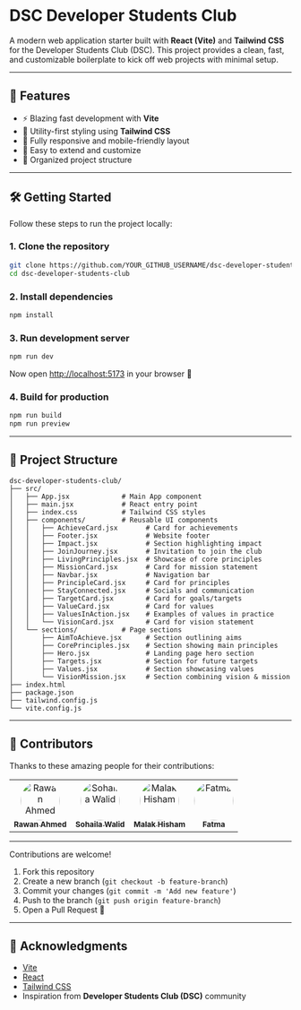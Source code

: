 # DSC Developer Students Club

A modern web application starter built with **React (Vite)** and **Tailwind CSS** for the Developer Students Club (DSC).
This project provides a clean, fast, and customizable boilerplate to kick off web projects with minimal setup.

---

## 🚀 Features

- ⚡️ Blazing fast development with **Vite**
- 🎨 Utility-first styling using **Tailwind CSS**
- 📱 Fully responsive and mobile-friendly layout
- 🔧 Easy to extend and customize
- 📂 Organized project structure

---

## 🛠️ Getting Started

Follow these steps to run the project locally:

### 1. Clone the repository

```bash
git clone https://github.com/YOUR_GITHUB_USERNAME/dsc-developer-students-club.git
cd dsc-developer-students-club
```

### 2. Install dependencies

```bash
npm install
```

### 3. Run development server

```bash
npm run dev
```

Now open [http://localhost:5173](http://localhost:5173) in your browser 🚀

### 4. Build for production

```bash
npm run build
npm run preview
```

---

## 📂 Project Structure

```
dsc-developer-students-club/
├── src/
│   ├── App.jsx             # Main App component
│   ├── main.jsx            # React entry point
│   ├── index.css           # Tailwind CSS styles
│   ├── components/         # Reusable UI components
│   │   ├── AchieveCard.jsx       # Card for achievements
│   │   ├── Footer.jsx            # Website footer
│   │   ├── Impact.jsx            # Section highlighting impact
│   │   ├── JoinJourney.jsx       # Invitation to join the club
│   │   ├── LivingPrinciples.jsx  # Showcase of core principles
│   │   ├── MissionCard.jsx       # Card for mission statement
│   │   ├── Navbar.jsx            # Navigation bar
│   │   ├── PrincipleCard.jsx     # Card for principles
│   │   ├── StayConnected.jsx     # Socials and communication
│   │   ├── TargetCard.jsx        # Card for goals/targets
│   │   ├── ValueCard.jsx         # Card for values
│   │   ├── ValuesInAction.jsx    # Examples of values in practice
│   │   └── VisionCard.jsx        # Card for vision statement
│   └── sections/           # Page sections
│       ├── AimToAchieve.jsx      # Section outlining aims
│       ├── CorePrinciples.jsx    # Section showing main principles
│       ├── Hero.jsx              # Landing page hero section
│       ├── Targets.jsx           # Section for future targets
│       ├── Values.jsx            # Section showcasing values
│       └── VisionMission.jsx     # Section combining vision & mission
├── index.html
├── package.json
├── tailwind.config.js
└── vite.config.js
```

---

## 👥 Contributors

Thanks to these amazing people for their contributions:

<table>
  <tr>
    <td align="center">
      <a href="https://github.com/rawan2088">
        <img src="https://avatars.githubusercontent.com/u/166927241?s=96&v=4" width="70px;" style="border-radius:50%" alt="Rawan Ahmed"/>
        <br /><sub><b>Rawan Ahmed</b></sub>
      </a>
    </td>
    <td align="center">
      <a href="https://github.com/sohaila-walid">
        <img src="https://avatars.githubusercontent.com/u/162761283?s=96&v=4" width="70px;" style="border-radius:50%" alt="Sohaila Walid"/>
        <br /><sub><b>Sohaila Walid</b></sub>
      </a>
    </td>
    <td align="center">
      <a href="https://github.com/malak-hisham">
        <img src="https://avatars.githubusercontent.com/u/122965150?v=4" width="70px;" style="border-radius:50%" alt="Malak Hisham"/>
        <br /><sub><b>Malak Hisham</b></sub>
      </a>
    </td>
    <td align="center">
      <a href="/">
        <img src="https://avatars.githubusercontent.com/u/113009997?v=4" width="70px;" style="border-radius:50% " alt="Fatma"/>
        <br /><sub><b>Fatma</b></sub>
      </a>
    </td>
  </tr>
</table>

---

Contributions are welcome!

1. Fork this repository
2. Create a new branch (`git checkout -b feature-branch`)
3. Commit your changes (`git commit -m 'Add new feature'`)
4. Push to the branch (`git push origin feature-branch`)
5. Open a Pull Request 🎉

---

## 🙌 Acknowledgments

- [Vite](https://vitejs.dev/)
- [React](https://react.dev/)
- [Tailwind CSS](https://tailwindcss.com/)
- Inspiration from **Developer Students Club (DSC)** community
